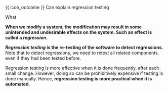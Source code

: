 <span id="prereqs"></span>

<span id="outcomes">{{ icon_outcome }} Can explain regression testing</span>

<span id="title">What</span>

<div id="body">

**When we modify a system, the modification may result in some unintended and undesirable effects on the system. Such an effect is called a _regression_.**

**_Regression testing_ is the re-testing of the software to detect regressions.** Note that to detect regressions, we need to retest all related components, even if they had been tested before.

Regression testing is more effective when it is done frequently, after each small change. However, doing so can be prohibitively expensive if testing is done manually. Hence, **regression testing is more practical when it is automated**.

</div>

<div id="extras">
 <include src="exercises.md" />
</div>